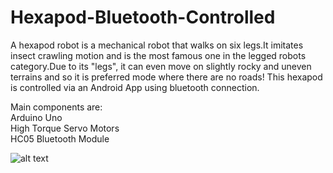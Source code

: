 # Hexapod-Bluetooth-Controlled
A hexapod robot is a mechanical robot that walks on six legs.It imitates insect crawling motion and is the most famous one in the legged robots category.Due to its "legs", it can even move on slightly rocky and uneven terrains and so it is preferred mode where there are no roads!
This hexapod is controlled via an Android App using bluetooth connection.

Main components are:\
Arduino Uno\
High Torque Servo Motors\
HC05 Bluetooth Module

![alt text](https://github.com/thesauravkarmakar/Hexapod-Bluetooth-Controlled-/blob/master/IMG_20191224_145534.jpg)
